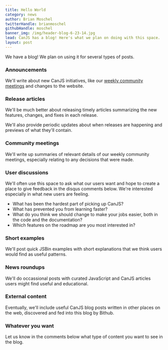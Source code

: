 ```yaml
---
title: Hello World
category: news
author: Brian Moschel
twitterHandle: brianmoschel
githubHandle: moschel
banner_img: /img/header-blog-6-23-14.jpg
lead: CanJS has a blog! Here's what we plan on doing with this space.
layout: post
---
```


We have a blog! We plan on using it for several types of posts.

### Announcements

We'll write about new CanJS initiatives, like our [weekly community meetings](https://plus.google.com/108820831381167297339/posts) and changes to the website.

### Release articles

We'll be much better about releasing timely articles summarizing the new features, changes, and fixes in each release.

We'll also provide periodic updates about when releases are happening and previews of what they'll contain.

### Community meetings

We'll write up summaries of relevant details of our weekly community meetings, especially relating to any decisions that were made.

### User discussions

We'll often use this space to ask what our users want and hope to create a place to give feedback in the disqus comments below. We're interested especially in what new users are feeling. 

* What has been the hardest part of picking up CanJS? 
* What has prevented you from learning faster? 
* What do you think we should change to make your jobs easier, both in the code and the documentation?
* Which features on the roadmap are you most interested in?

### Short examples

We'll post quick JSBin examples with short explanations that we think users would find as useful patterns.

### News roundups

We'll do occassional posts with curated JavaScript and CanJS articles users might find useful and educational.

### External content

Eventually, we'll include useful CanJS blog posts written in other places on the web, discovered and fed into this blog by Bithub.

### Whatever you want

Let us know in the comments below what type of content you want to see in the blog.
